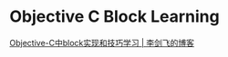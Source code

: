 # Objective C Block Learning

[Objective-C中block实现和技巧学习 | 李剑飞的博客](http://www.lijianfei.cn/2016/07/21/objective-block-learning/)
